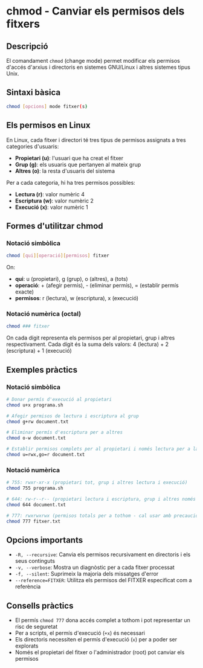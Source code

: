 # chmod - Canviar els permisos dels fitxers

## Descripció

El comandament `chmod` (change mode) permet modificar els permisos d'accés d'arxius i directoris en sistemes GNU/Linux i altres sistemes tipus Unix.

## Sintaxi bàsica

```bash
chmod [opcions] mode fitxer(s)
```

## Els permisos en Linux

En Linux, cada fitxer i directori té tres tipus de permisos assignats a tres categories d'usuaris:

- **Propietari (u)**: l'usuari que ha creat el fitxer
- **Grup (g)**: els usuaris que pertanyen al mateix grup
- **Altres (o)**: la resta d'usuaris del sistema

Per a cada categoria, hi ha tres permisos possibles:

- **Lectura (r)**: valor numèric 4
- **Escriptura (w)**: valor numèric 2
- **Execució (x)**: valor numèric 1

## Formes d'utilitzar chmod

### Notació simbòlica

```bash
chmod [qui][operació][permisos] fitxer
```

On:

- **qui**: u (propietari), g (grup), o (altres), a (tots)
- **operació**: + (afegir permís), - (eliminar permís), = (establir permís exacte)
- **permisos**: r (lectura), w (escriptura), x (execució)

### Notació numèrica (octal)

```bash
chmod ### fitxer
```

On cada dígit representa els permisos per al propietari, grup i altres respectivament.
Cada dígit és la suma dels valors: 4 (lectura) + 2 (escriptura) + 1 (execució)

## Exemples pràctics

### Notació simbòlica

```bash
# Donar permís d'execució al propietari
chmod u+x programa.sh

# Afegir permisos de lectura i escriptura al grup
chmod g+rw document.txt

# Eliminar permís d'escriptura per a altres
chmod o-w document.txt

# Establir permisos complets per al propietari i només lectura per a la resta
chmod u=rwx,go=r document.txt
```

### Notació numèrica

```bash
# 755: rwxr-xr-x (propietari tot, grup i altres lectura i execució)
chmod 755 programa.sh

# 644: rw-r--r-- (propietari lectura i escriptura, grup i altres només lectura)
chmod 644 document.txt

# 777: rwxrwxrwx (permisos totals per a tothom - cal usar amb precaució!)
chmod 777 fitxer.txt
```

## Opcions importants

- `-R, --recursive`: Canvia els permisos recursivament en directoris i els seus continguts
- `-v, --verbose`: Mostra un diagnòstic per a cada fitxer processat
- `-f, --silent`: Suprimeix la majoria dels missatges d'error
- `--reference=FITXER`: Utilitza els permisos del FITXER especificat com a referència

## Consells pràctics

- El permís `chmod 777` dona accés complet a tothom i pot representar un risc de seguretat
- Per a scripts, el permís d'execució (`+x`) és necessari
- Els directoris necessiten el permís d'execució (`x`) per a poder ser explorats
- Només el propietari del fitxer o l'administrador (root) pot canviar els permisos
